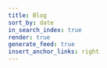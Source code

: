 ```yaml
---
title: Blog
sort_by: date
in_search_index: true
render: true
generate_feed: true
insert_anchor_links: right
---
```

